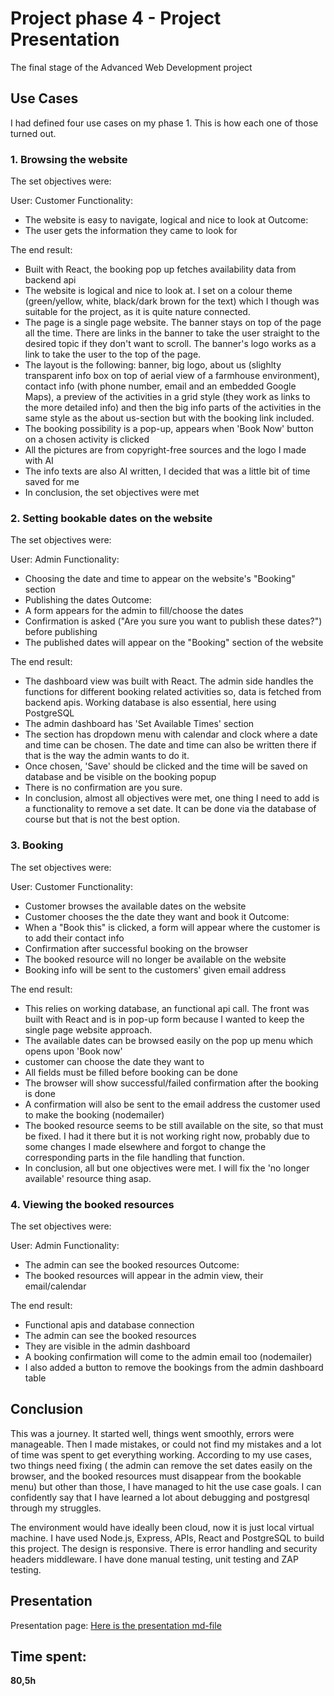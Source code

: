 # Project phase 4 - Project Presentation
The final stage of the Advanced Web Development project

## Use Cases
I had defined four use cases on my phase 1. This is how each one of those turned out.

### 1. Browsing the website

The set objectives were:

User: Customer
Functionality: 
+ The website is easy to navigate, logical and nice to look at
Outcome: 
+ The user gets the information they came to look for

The end result:

+ Built with React, the booking pop up fetches availability data from backend api
+ The website is logical and nice to look at. I set on a colour theme (green/yellow, white, black/dark brown for the text) which I though was suitable for the project, as it is quite nature connected. 
+ The page is a single page website. The banner stays on top of the page all the time. There are links in the banner to take the user straight to the desired topic if they don't want to scroll. The banner's logo works as a link to take the user to the top of the page.
+ The layout is the following: banner, big logo, about us (slighlty transparent info box on top of aerial view of a farmhouse environment), contact info (with phone number, email and an embedded Google Maps), a preview of the activities in a grid style (they work as links to the more detailed info) and then the big info parts of the activities in the same style as the about us-section but with the booking link included.
+ The booking possibility is a pop-up, appears when 'Book Now' button on a chosen activity is clicked
+ All the pictures are from copyright-free sources and the logo I made with AI
+ The info texts are also AI written, I decided that was a little bit of time saved for me
+ In conclusion, the set objectives were met

### 2. Setting bookable dates on the website

The set objectives were:

User: Admin
Functionality:
+ Choosing the date and time to appear on the website's "Booking" section
+ Publishing the dates
Outcome:
+ A form appears for the admin to fill/choose the dates
+ Confirmation is asked ("Are you sure you want to publish these dates?") before publishing
+ The published dates will appear on the "Booking" section of the website

The end result:

+ The dashboard view was built with React. The admin side handles the functions for different booking related activities so, data is fetched from backend apis. Working database is also essential, here using PostgreSQL
+ The admin dashboard has 'Set Available Times' section
+ The section has dropdown menu with calendar and clock where a date and time can be chosen. The date and time can also be written there if that is the way the admin wants to do it.
+ Once chosen, 'Save' should be clicked and the time will be saved on database and be visible on the booking popup
+ There is no confirmation are you sure.
+ In conclusion, almost all objectives were met, one thing I need to add is a functionality to remove a set date. It can be done via the database of course but that is not the best option.

### 3. Booking

The set objectives were:

User: Customer
Functionality:
+ Customer browses the available dates on the website
+ Customer chooses the the date they want and book it
Outcome:
+ When a "Book this" is clicked, a form will appear where the customer is to add their contact info
+ Confirmation after successful booking on the browser
+ The booked resource will no longer be available on the website
+ Booking info will be sent to the customers' given email address

The end result:

+ This relies on working database, an functional api call. The front was built with React and is in pop-up form because I wanted to keep the single page website approach.
+ The available dates can be browsed easily on the pop up menu which opens upon 'Book now'
+ customer can choose the date they want to
+ All fields must be filled before booking can be done
+ The browser will show successful/failed confirmation after the booking is done
+ A confirmation will also be sent to the email address the customer used to make the booking (nodemailer)
+ The booked resource seems to be still available on the site, so that must be fixed. I had it there but it is not working right now, probably due to some changes I made elsewhere and forgot to change the corresponding parts in the file handling that function.
+ In conclusion, all but one objectives were met. I will fix the 'no longer available' resource thing asap.

### 4. Viewing the booked resources

The set objectives were:

User: Admin
Functionality:
+ The admin can see the booked resources
Outcome:
+ The booked resources will appear in the admin view, their email/calendar

The end result:

+ Functional apis and database connection
+ The admin can see the booked resources
+ They are visible in the admin dashboard
+ A booking confirmation will come to the admin email too (nodemailer)
+ I also added a button to remove the bookings from the admin dashboard table

## Conclusion

This was a journey. It started well, things went smoothly, errors were manageable. Then I made mistakes, or could not find my mistakes and a lot of time was spent to get everything working. According to my use cases, two things need fixing ( the admin can remove the set dates easily on the browser, and the booked resources must disappear from the bookable menu) but other than those, I have managed to hit the use case goals. I can confidently say that I have learned a lot about debugging and postgresql through my struggles. 

The environment would have ideally been cloud, now it is just local virtual machine. I have used Node.js, Express, APIs, React and PostgreSQL to build this project. The design is responsive. There is error handling and security headers middleware. I have done manual testing, unit testing and ZAP testing.

## Presentation

Presentation page: <a href="https://github.com/satukauppinen/AdvWebDev-project/blob/main/Phase4-Presentation">Here is the presentation md-file</a>

## Time spent:

**80,5h**